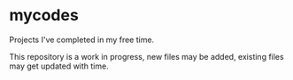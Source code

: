 # mycodes
Projects I've completed in my free time.

This repository is a work in progress, new files may be added, existing files may get updated with time.
